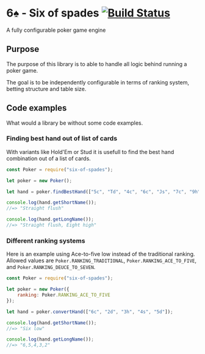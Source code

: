# 6♠ - Six of spades  [![Build Status](https://travis-ci.org/MarkBiesheuvel/six-of-spades.svg?branch=master)](https://travis-ci.org/MarkBiesheuvel/six-of-spades)

A fully configurable poker game engine

## Purpose

The purpose of this library is to able to handle all logic behind running a poker game.

The goal is to be independently configurable in terms of ranking system, betting structure and table size.

## Code examples

What would a library be without some code examples.

### Finding best hand out of list of cards

With variants like Hold'Em or Stud it is usefull to find the best hand combination out of a list of cards.

```javascript
const Poker = require("six-of-spades");

let poker = new Poker();

let hand = poker.findBestHand(["5c", "Td", "4c", "6c", "Js", "7c", "9h", "Qs", "8c", "3c", "2d"]);

console.log(hand.getShortName());
//=> "Straight flush"

console.log(hand.getLongName());
//=> "Straight flush, Eight high"
```
### Different ranking systems

Here is an example using Ace-to-five low instead of the traditional ranking.
Allowed values are `Poker.RANKING_TRADITIONAL`, `Poker.RANKING_ACE_TO_FIVE`, and `Poker.RANKING_DEUCE_TO_SEVEN`.

```javascript
const Poker = require("six-of-spades");

let poker = new Poker({
    ranking: Poker.RANKING_ACE_TO_FIVE
});

let hand = poker.convertHand(["6c", "2d", "3h", "4s", "5d"]);

console.log(hand.getShortName());
//=> "Six low"

console.log(hand.getLongName());
//=> "6,5,4,3,2"
```
